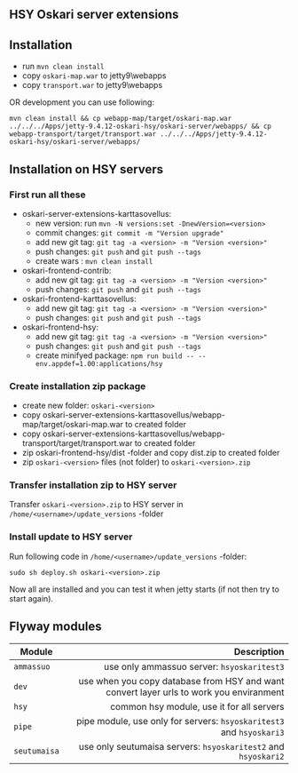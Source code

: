 ## HSY Oskari server extensions

## Installation

* run ```mvn clean install```
* copy `oskari-map.war` to jetty9\webapps
* copy `transport.war` to jetty9\webapps

OR development you can use following:
```
mvn clean install && cp webapp-map/target/oskari-map.war ../../../Apps/jetty-9.4.12-oskari-hsy/oskari-server/webapps/ && cp webapp-transport/target/transport.war ../../../Apps/jetty-9.4.12-oskari-hsy/oskari-server/webapps/
```

## Installation on HSY servers

### First run all these
* oskari-server-extensions-karttasovellus:
    * new version:  run ```mvn -N versions:set -DnewVersion=<version>```
    * commit changes: ```git commit -m "Version upgrade"```
    * add new git tag: ```git tag -a <version> -m "Version <version>"```
    * push changes: ```git push``` and ```git push --tags```
    * create wars : ```mvn clean install```
* oskari-frontend-contrib:
    * add new git tag: ```git tag -a <version> -m "Version <version>"```
    * push changes: ```git push``` and ```git push --tags```
* oskari-frontend-karttasovellus:
    * add new git tag: ```git tag -a <version> -m "Version <version>"```
    * push changes: ```git push``` and ```git push --tags```
* oskari-frontend-hsy:
    * add new git tag: ```git tag -a <version> -m "Version <version>"```
    * push changes: ```git push``` and ```git push --tags```
    * create minifyed package: ```npm run build -- --env.appdef=1.00:applications/hsy```

### Create installation zip package
* create new folder: `oskari-<version>`
* copy oskari-server-extensions-karttasovellus/webapp-map/target/oskari-map.war to created folder
* copy oskari-server-extensions-karttasovellus/webapp-transport/target/transport.war to created folder
* zip oskari-frontend-hsy/dist -folder and copy dist.zip to created folder
* zip `oskari-<version>` files (not folder) to `oskari-<version>.zip`

### Transfer installation zip to HSY server

Transfer `oskari-<version>.zip` to HSY server in `/home/<username>/update_versions` -folder

### Install update to HSY server

Run following code in `/home/<username>/update_versions` -folder:
```
sudo sh deploy.sh oskari-<version>.zip
```

Now all are installed and you can test it when jetty starts (if not then try to start again).


## Flyway modules

| Module | Description |
| ------ | ----------: |
| `ammassuo` | use only ammassuo server: `hsyoskaritest3` |
| `dev`  | use when you copy database from HSY and want convert layer urls to work you enviranment |
| `hsy`| common hsy module, use it for all servers |
| `pipe` | pipe module, use only for servers: `hsyoskaritest3` and `hsyoskari3` |
| `seutumaisa` | use only seutumaisa servers: `hsyoskaritest2` and `hsyoskari2` |



